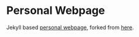 # Personal Webpage


Jekyll based [personal webpage](https://www.shaivigoel.com/), forked from [here](https://github.com/alshedivat/al-folio).

